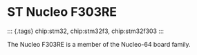 ST Nucleo F303RE
================

::: {.tags}
chip:stm32, chip:stm32f3, chip:stm32f303
:::

The Nucleo F303RE is a member of the Nucleo-64 board family.
